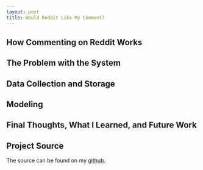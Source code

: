 ```yaml
---  
layout: post  
title: Would Reddit Like My Comment?  
---  
```


## How Commenting on Reddit Works  

## The Problem with the System  

## Data Collection and Storage  

## Modeling  

## Final Thoughts, What I Learned, and Future Work  

## Project Source  

The source can be found on my [github](https://github.com/ZachHeick/Project_Fletcher).
